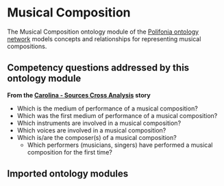 # Musical Composition
The Musical Composition ontology module of the [Polifonia ontology network](https://github.com/polifonia-project/ON) models concepts and relationships for representing musical compositions. 

## Competency questions addressed by this ontology module 

**From the [Carolina - Sources Cross Analysis](https://github.com/polifonia-project/stories/blob/main/Carolina:%20Music%20Historian/Carolina%20-%20Sources%20cross%20analysis.md) story**
- Which is the medium of performance of a musical composition?
-  Which was the first medium of performance of a musical composition?
- Which instruments are involved in a musical composition?
- Which voices are involved in a musical composition?
- Which is/are the composer(s) of a musical composition?
  - Which performers (musicians, singers) have performed a musical composition for the first time?

## Imported ontology modules

